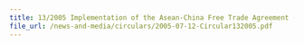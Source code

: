 ```yaml
---
title: 13/2005 Implementation of the Asean-China Free Trade Agreement (ACFTA) Trade in Goods (TIG) Agreement
file_url: /news-and-media/circulars/2005-07-12-Circular132005.pdf
---
```

